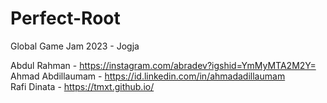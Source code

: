 # Perfect-Root
 Global Game Jam 2023 - Jogja

Abdul Rahman - https://instagram.com/abradev?igshid=YmMyMTA2M2Y=
<br />
Ahmad Abdillaumam - https://id.linkedin.com/in/ahmadadillaumam
<br />
Rafi Dinata - https://tmxt.github.io/
